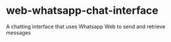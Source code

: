 # web-whatsapp-chat-interface
 A chatting interface that uses Whatsapp Web to send and retrieve messages
